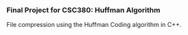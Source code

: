 ### Final Project for CSC380: Huffman Algorithm

File compression using the Huffman Coding algorithm in C++. 
